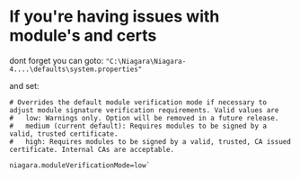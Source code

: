 # If you're having issues with module's and certs

dont forget you can goto: 
`"C:\Niagara\Niagara-4....\defaults\system.properties"`

and set: 

```
# Overrides the default module verification mode if necessary to adjust module signature verification requirements. Valid values are
#   low: Warnings only. Option will be removed in a future release.
#   medium (current default): Requires modules to be signed by a valid, trusted certificate.
#   high: Requires modules to be signed by a valid, trusted, CA issued certificate. Internal CAs are acceptable.

niagara.moduleVerificationMode=low`

```